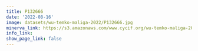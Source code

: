 ```yaml
---
title: P132666
date: '2022-08-16'
image: datasets/wu-temko-maliga-2022/P132666.jpg
minerva_link: https://s3.amazonaws.com/www.cycif.org/wu-temko-maliga-2022/P132666/index.html
info_link:
show_page_link: false
---
```

